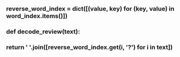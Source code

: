 ### reverse_word_index = dict([(value, key) for (key, value) in word_index.items()])

### def decode_review(text):
###     return ' '.join([reverse_word_index.get(i, '?') for i in text])


